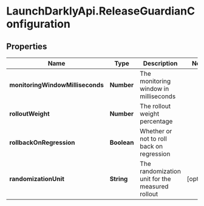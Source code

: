 # LaunchDarklyApi.ReleaseGuardianConfiguration

## Properties

Name | Type | Description | Notes
------------ | ------------- | ------------- | -------------
**monitoringWindowMilliseconds** | **Number** | The monitoring window in milliseconds | 
**rolloutWeight** | **Number** | The rollout weight percentage | 
**rollbackOnRegression** | **Boolean** | Whether or not to roll back on regression | 
**randomizationUnit** | **String** | The randomization unit for the measured rollout | [optional] 


